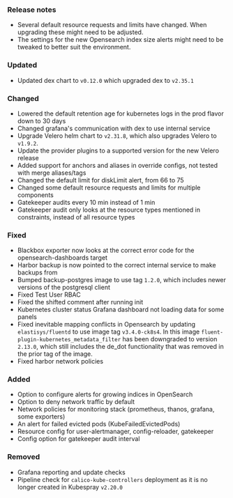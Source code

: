 ### Release notes

- Several default resource requests and limits have changed. When upgrading these might need to be adjusted.
- The settings for the new Opensearch index size alerts might need to be tweaked to better suit the environment.

### Updated

- Updated dex chart to `v0.12.0` which upgraded dex to `v2.35.1`

### Changed

- Lowered the default retention age for kubernetes logs in the prod flavor down to 30 days
- Changed grafana's communication with dex to use internal service
- Upgrade Velero helm chart to `v2.31.8`, which also upgrades Velero to `v1.9.2`.
- Update the provider plugins to a supported version for the new Velero release
- Added support for anchors and aliases in override configs, not tested with merge aliases/tags
- Changed the default limit for diskLimit alert, from 66 to 75
- Changed some default resource requests and limits for multiple components
- Gatekeeper audits every 10 min instead of 1 min
- Gatekeeper audit only looks at the resource types mentioned in constraints, instead of all resource types

### Fixed

- Blackbox exporter now looks at the correct error code for the opensearch-dashboards target
- Harbor backup is now pointed to the correct internal service to make backups from
- Bumped backup-postgres image to use tag `1.2.0`, which includes newer versions of the postgresql client
- Fixed Test User RBAC
- Fixed the shifted comment after running init
- Kubernetes cluster status Grafana dashboard not loading data for some panels
- Fixed inevitable mapping conflicts in Opensearch by updating `elastisys/fluentd` to use image tag `v3.4.0-ck8s4`.
  In this image `fluent-plugin-kubernetes_metadata_filter` has been downgraded to version `2.13.0`, which still includes the de_dot functionality that was removed in the prior tag of the image.
- Fixed harbor network policies

### Added
- Option to configure alerts for growing indices in OpenSearch
- Option to deny network traffic by default
- Network policies for monitoring stack (prometheus, thanos, grafana, some exporters)
- An alert for failed evicted pods (KubeFailedEvictedPods)
- Resource config for user-alertmanager, config-reloader, gatekeeper
- Config option for gatekeeper audit interval

### Removed

- Grafana reporting and update checks
- Pipeline check for `calico-kube-controllers` deployment as it is no longer created in Kubespray `v2.20.0`

